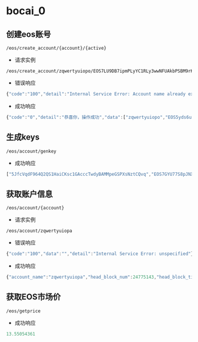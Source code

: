 # bocai_0

## 创建eos账号
    /eos/create_account/{account}/{active}

* 请求实例
```
/eos/create_account/zqwertyuiopo/EOS7LU9DB7ipmPLyYC1RLy3wwNFUAkbPSBM9rKC8DACfUERPiZ4Cr
```
    
* 错误响应
```javascript
{"code":"100","detail":"Internal Service Error: Account name already exists","data":""}
```

* 成功响应
```javascript
{"code":"0","detail":"恭喜你，操作成功","data":["zqwertyuiopo","EOS5yds6uBBVWB2oggJSBVypu7VjRMy3DiW3de7XJtETshE2XfkhJ","EOS7LU9DB7ipmPLyYC1RLy3wwNFUAkbPSBM9rKC8DACfUERPiZ4Cr"]}
```

## 生成keys
    /eos/account/genkey

* 成功响应
```javascript
["5JfcVqdF964Q2QS1HaiCKsc1GAcccTwdyBAMMpeGSPXsNztCQvq","EOS7GYU77S8pJNXnCQvXKrjvfMVcQMw7Yqs1CkwsN2pUm5sJ8AZ88"]
```

## 获取账户信息
    /eos/account/{account}

* 请求实例
```
/eos/account/zqwertyuiopa
```

* 错误响应
```javascript
{"code":"100","data":"","detail":"Internal Service Error: unspecified"}
```

* 成功响应
```javascript
{"account_name":"zqwertyuiopa","head_block_num":24775143,"head_block_time":"2018-12-10T08:11:12.500","privileged":false,"last_code_update":"1970-01-01T00:00:00.000","created":"2018-12-10T03:57:52.000","ram_quota":4575,"net_weight":1000,"cpu_weight":1000,"net_limit":{"used":0,"available":72338,"max":72338},"cpu_limit":{"used":0,"available":13336,"max":13336},"ram_usage":2996,"permissions":[{"perm_name":"active","parent":"owner","required_auth":{"threshold":1,"keys":[{"key":"EOS7LU9DB7ipmPLyYC1RLy3wwNFUAkbPSBM9rKC8DACfUERPiZ4Cr","weight":1}],"accounts":[],"waits":[]}},{"perm_name":"owner","parent":"","required_auth":{"threshold":1,"keys":[{"key":"EOS5yds6uBBVWB2oggJSBVypu7VjRMy3DiW3de7XJtETshE2XfkhJ","weight":1}],"accounts":[],"waits":[]}}],"total_resources":{"owner":"zqwertyuiopa","net_weight":"0.1000 EOS","cpu_weight":"0.1000 EOS","ram_bytes":3175},"self_delegated_bandwidth":null,"refund_request":null,"voter_info":null}
```

## 获取EOS市场价
    /eos/getprice

* 成功响应
```javascript
13.55054361
```
